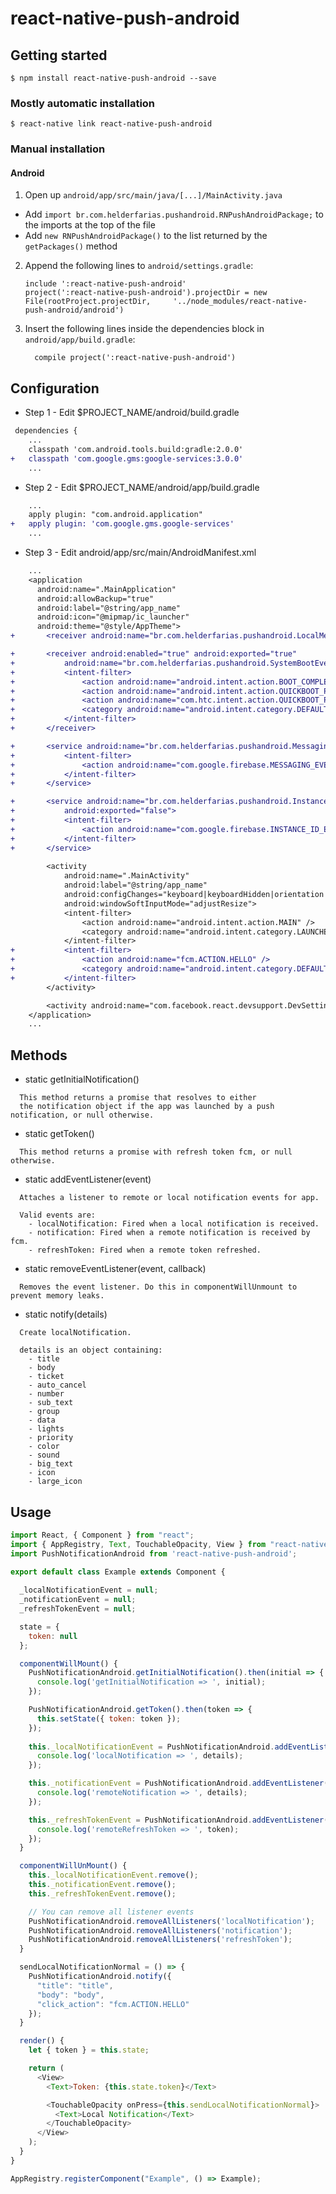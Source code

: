 # react-native-push-android

## Getting started

`$ npm install react-native-push-android --save`

### Mostly automatic installation

`$ react-native link react-native-push-android`

### Manual installation

#### Android

1. Open up `android/app/src/main/java/[...]/MainActivity.java`
  - Add `import br.com.helderfarias.pushandroid.RNPushAndroidPackage;` to the imports at the top of the file
  - Add `new RNPushAndroidPackage()` to the list returned by the `getPackages()` method
2. Append the following lines to `android/settings.gradle`:
  	```
  	include ':react-native-push-android'
  	project(':react-native-push-android').projectDir = new File(rootProject.projectDir, 	'../node_modules/react-native-push-android/android')
  	```
3. Insert the following lines inside the dependencies block in `android/app/build.gradle`:
  	```
      compile project(':react-native-push-android')
  	```

## Configuration

* Step 1 - Edit $PROJECT_NAME/android/build.gradle
```diff
 dependencies {
    ...
    classpath 'com.android.tools.build:gradle:2.0.0'
+   classpath 'com.google.gms:google-services:3.0.0'
    ...
```

* Step 2 - Edit $PROJECT_NAME/android/app/build.gradle
```diff
    ...
    apply plugin: "com.android.application"
+   apply plugin: 'com.google.gms.google-services'
    ...
```

* Step 3 - Edit android/app/src/main/AndroidManifest.xml
```diff
    ...
    <application
      android:name=".MainApplication"
      android:allowBackup="true"
      android:label="@string/app_name"
      android:icon="@mipmap/ic_launcher"
      android:theme="@style/AppTheme">
+       <receiver android:name="br.com.helderfarias.pushandroid.LocalMessagingReceiver" />

+       <receiver android:enabled="true" android:exported="true"
+           android:name="br.com.helderfarias.pushandroid.SystemBootEventReceiver">
+           <intent-filter>
+               <action android:name="android.intent.action.BOOT_COMPLETED"/>
+               <action android:name="android.intent.action.QUICKBOOT_POWERON"/>
+               <action android:name="com.htc.intent.action.QUICKBOOT_POWERON"/>
+               <category android:name="android.intent.category.DEFAULT" />
+           </intent-filter>
+       </receiver>

+       <service android:name="br.com.helderfarias.pushandroid.MessagingService">
+           <intent-filter>
+               <action android:name="com.google.firebase.MESSAGING_EVENT"/>
+           </intent-filter>
+       </service>

+       <service android:name="br.com.helderfarias.pushandroid.InstanceIdService" 
+           android:exported="false">
+           <intent-filter>
+               <action android:name="com.google.firebase.INSTANCE_ID_EVENT"/>
+           </intent-filter>
+       </service>
            
        <activity
            android:name=".MainActivity"
            android:label="@string/app_name"
            android:configChanges="keyboard|keyboardHidden|orientation|screenSize"
            android:windowSoftInputMode="adjustResize">
            <intent-filter>
                <action android:name="android.intent.action.MAIN" />
                <category android:name="android.intent.category.LAUNCHER" />
            </intent-filter>
+           <intent-filter>
+               <action android:name="fcm.ACTION.HELLO" />
+               <category android:name="android.intent.category.DEFAULT" />
+           </intent-filter>        
        </activity>

        <activity android:name="com.facebook.react.devsupport.DevSettingsActivity" />
    </application>   
    ...
```

## Methods

* static getInitialNotification()
```
  This method returns a promise that resolves to either 
  the notification object if the app was launched by a push notification, or null otherwise.
```

* static getToken()
```
  This method returns a promise with refresh token fcm, or null otherwise.
```

* static addEventListener(event)
```
  Attaches a listener to remote or local notification events for app.

  Valid events are:
    - localNotification: Fired when a local notification is received.
    - notification: Fired when a remote notification is received by fcm. 
    - refreshToken: Fired when a remote token refreshed.
```

* static removeEventListener(event, callback)
```
  Removes the event listener. Do this in componentWillUnmount to prevent memory leaks.
```

* static notify(details)
```
  Create localNotification.
  
  details is an object containing:
    - title
    - body
    - ticket
    - auto_cancel
    - number
    - sub_text
    - group
    - data
    - lights
    - priority
    - color
    - sound
    - big_text
    - icon
    - large_icon
```

## Usage
```javascript
import React, { Component } from "react";
import { AppRegistry, Text, TouchableOpacity, View } from "react-native";
import PushNotificationAndroid from 'react-native-push-android';

export default class Example extends Component {
  
  _localNotificationEvent = null;
  _notificationEvent = null;
  _refreshTokenEvent = null;

  state = {
    token: null
  };

  componentWillMount() {
    PushNotificationAndroid.getInitialNotification().then(initial => {
      console.log('getInitialNotification => ', initial);
    });

    PushNotificationAndroid.getToken().then(token => {
      this.setState({ token: token });
    });
    
    this._localNotificationEvent = PushNotificationAndroid.addEventListener('localNotification', (details) => {
      console.log('localNotification => ', details);
    });

    this._notificationEvent = PushNotificationAndroid.addEventListener('notification', (details) => {
      console.log('remoteNotification => ', details);
    });

    this._refreshTokenEvent = PushNotificationAndroid.addEventListener('refreshToken', (token) => {
      console.log('remoteRefreshToken => ', token);
    });
  }

  componentWillUnMount() {
    this._localNotificationEvent.remove();
    this._notificationEvent.remove();
    this._refreshTokenEvent.remove();

    // You can remove all listener events
    PushNotificationAndroid.removeAllListeners('localNotification');
    PushNotificationAndroid.removeAllListeners('notification');
    PushNotificationAndroid.removeAllListeners('refreshToken'); 
  }

  sendLocalNotificationNormal = () => {    
    PushNotificationAndroid.notify({
      "title": "title",
      "body": "body",
      "click_action": "fcm.ACTION.HELLO"
    });
  }  

  render() {
    let { token } = this.state;

    return (
      <View>
        <Text>Token: {this.state.token}</Text>

        <TouchableOpacity onPress={this.sendLocalNotificationNormal}>
          <Text>Local Notification</Text>
        </TouchableOpacity>        
      </View>
    );
  }
}

AppRegistry.registerComponent("Example", () => Example);
```
  
